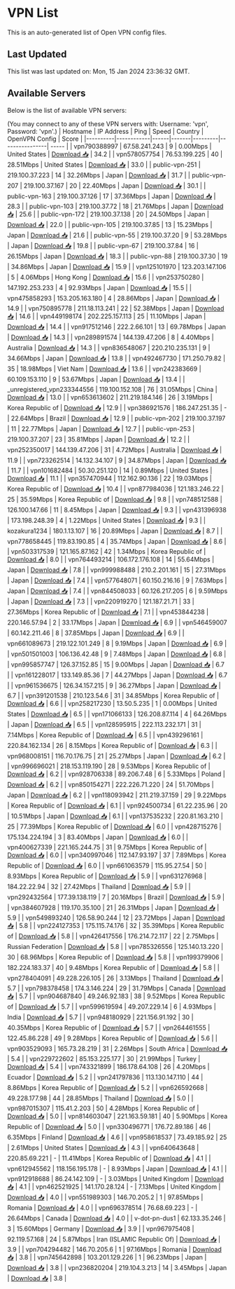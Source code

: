 # VPN List

This is an auto-generated list of Open VPN config files.

## Last Updated

This list was last updated on: Mon, 15 Jan 2024 23:36:32 GMT.

## Available Servers

Below is the list of available VPN servers:

(You may connect to any of these VPN servers with: Username: 'vpn', Password: 'vpn'.)
| Hostname | IP Address | Ping | Speed | Country | OpenVPN Config | Score |
|----------|------------|------|-------|---------|----------------| ----- |
| vpn790388997 | 67.58.241.243 | 9 | 0.00Mbps | United States | [Download 📥](./configs/server_0_US.ovpn) | 34.2 |
| vpn578057754 | 76.53.199.225 | 40 | 28.51Mbps | United States | [Download 📥](./configs/server_1_US.ovpn) | 33.0 |
| public-vpn-251 | 219.100.37.223 | 14 | 32.26Mbps | Japan | [Download 📥](./configs/server_2_JP.ovpn) | 31.7 |
| public-vpn-207 | 219.100.37.167 | 20 | 22.40Mbps | Japan | [Download 📥](./configs/server_3_JP.ovpn) | 30.1 |
| public-vpn-163 | 219.100.37.126 | 17 | 37.36Mbps | Japan | [Download 📥](./configs/server_4_JP.ovpn) | 28.3 |
| public-vpn-103 | 219.100.37.72 | 18 | 21.76Mbps | Japan | [Download 📥](./configs/server_5_JP.ovpn) | 25.6 |
| public-vpn-172 | 219.100.37.138 | 20 | 24.50Mbps | Japan | [Download 📥](./configs/server_6_JP.ovpn) | 22.0 |
| public-vpn-105 | 219.100.37.85 | 13 | 15.23Mbps | Japan | [Download 📥](./configs/server_7_JP.ovpn) | 21.6 |
| public-vpn-55 | 219.100.37.20 | 9 | 53.28Mbps | Japan | [Download 📥](./configs/server_8_JP.ovpn) | 19.8 |
| public-vpn-67 | 219.100.37.84 | 16 | 26.15Mbps | Japan | [Download 📥](./configs/server_9_JP.ovpn) | 18.3 |
| public-vpn-88 | 219.100.37.30 | 19 | 34.86Mbps | Japan | [Download 📥](./configs/server_10_JP.ovpn) | 15.9 |
| vpn125101970 | 123.203.147.106 | 5 | 4.06Mbps | Hong Kong | [Download 📥](./configs/server_11_HK.ovpn) | 15.6 |
| vpn253750280 | 147.192.253.233 | 4 | 92.93Mbps | Japan | [Download 📥](./configs/server_12_JP.ovpn) | 15.5 |
| vpn475858293 | 153.205.163.180 | 4 | 28.86Mbps | Japan | [Download 📥](./configs/server_13_JP.ovpn) | 14.9 |
| vpn750895778 | 211.18.113.241 | 22 | 52.38Mbps | Japan | [Download 📥](./configs/server_14_JP.ovpn) | 14.6 |
| vpn449198174 | 202.225.157.113 | 25 | 11.10Mbps | Japan | [Download 📥](./configs/server_15_JP.ovpn) | 14.4 |
| vpn917512146 | 222.2.66.101 | 13 | 69.78Mbps | Japan | [Download 📥](./configs/server_16_JP.ovpn) | 14.3 |
| vpn289891574 | 144.139.47.206 | 8 | 4.40Mbps | Australia | [Download 📥](./configs/server_17_AU.ovpn) | 14.3 |
| vpn836548067 | 220.210.235.131 | 9 | 34.66Mbps | Japan | [Download 📥](./configs/server_18_JP.ovpn) | 13.8 |
| vpn492467730 | 171.250.79.82 | 35 | 18.98Mbps | Viet Nam | [Download 📥](./configs/server_19_VN.ovpn) | 13.6 |
| vpn242383669 | 60.109.153.110 | 9 | 53.67Mbps | Japan | [Download 📥](./configs/server_20_JP.ovpn) | 13.4 |
| _unregistered_vpn233344556 | 119.100.152.108 | 76 | 31.05Mbps | China | [Download 📥](./configs/server_21_CN.ovpn) | 13.0 |
| vpn653613602 | 211.219.184.146 | 26 | 3.19Mbps | Korea Republic of | [Download 📥](./configs/server_22_KR.ovpn) | 12.9 |
| vpn386921576 | 186.247.251.35 | - | 22.64Mbps | Brazil | [Download 📥](./configs/server_23_BR.ovpn) | 12.9 |
| public-vpn-202 | 219.100.37.197 | 11 | 22.77Mbps | Japan | [Download 📥](./configs/server_24_JP.ovpn) | 12.7 |
| public-vpn-253 | 219.100.37.207 | 23 | 35.81Mbps | Japan | [Download 📥](./configs/server_25_JP.ovpn) | 12.2 |
| vpn252350017 | 144.139.47.206 | 31 | 4.72Mbps | Australia | [Download 📥](./configs/server_26_AU.ovpn) | 11.9 |
| vpn723262514 | 14.132.34.107 | 9 | 34.87Mbps | Japan | [Download 📥](./configs/server_27_JP.ovpn) | 11.7 |
| vpn101682484 | 50.30.251.120 | 14 | 0.89Mbps | United States | [Download 📥](./configs/server_28_US.ovpn) | 11.1 |
| vpn357470944 | 112.162.90.136 | 22 | 19.03Mbps | Korea Republic of | [Download 📥](./configs/server_29_KR.ovpn) | 10.4 |
| vpn877984036 | 121.183.246.22 | 25 | 35.59Mbps | Korea Republic of | [Download 📥](./configs/server_30_KR.ovpn) | 9.8 |
| vpn748512588 | 126.100.147.66 | 11 | 8.45Mbps | Japan | [Download 📥](./configs/server_31_JP.ovpn) | 9.3 |
| vpn431396938 | 173.198.248.39 | 4 | 1.22Mbps | United States | [Download 📥](./configs/server_32_US.ovpn) | 9.3 |
| kozakura1234 | 180.1.13.107 | 16 | 20.89Mbps | Japan | [Download 📥](./configs/server_33_JP.ovpn) | 8.7 |
| vpn778658445 | 119.83.190.85 | 4 | 35.74Mbps | Japan | [Download 📥](./configs/server_34_JP.ovpn) | 8.6 |
| vpn503317539 | 121.165.87.162 | 42 | 1.34Mbps | Korea Republic of | [Download 📥](./configs/server_35_KR.ovpn) | 8.0 |
| vpn764493214 | 106.172.176.108 | 14 | 55.64Mbps | Japan | [Download 📥](./configs/server_36_JP.ovpn) | 7.8 |
| vpn999988488 | 210.2.201.161 | 15 | 27.31Mbps | Japan | [Download 📥](./configs/server_37_JP.ovpn) | 7.4 |
| vpn577648071 | 60.150.216.16 | 9 | 7.63Mbps | Japan | [Download 📥](./configs/server_38_JP.ovpn) | 7.4 |
| vpn844508033 | 60.126.217.205 | 6 | 9.59Mbps | Japan | [Download 📥](./configs/server_39_JP.ovpn) | 7.3 |
| vpn220919270 | 121.187.21.71 | 33 | 27.36Mbps | Korea Republic of | [Download 📥](./configs/server_40_KR.ovpn) | 7.1 |
| vpn453844238 | 220.146.57.94 | 2 | 33.17Mbps | Japan | [Download 📥](./configs/server_41_JP.ovpn) | 6.9 |
| vpn546459007 | 60.142.211.46 | 8 | 37.85Mbps | Japan | [Download 📥](./configs/server_42_JP.ovpn) | 6.9 |
| vpn661089673 | 219.122.101.249 | 8 | 9.19Mbps | Japan | [Download 📥](./configs/server_43_JP.ovpn) | 6.9 |
| vpn501501003 | 106.136.42.48 | 9 | 7.48Mbps | Japan | [Download 📥](./configs/server_44_JP.ovpn) | 6.8 |
| vpn995857747 | 126.37.152.85 | 15 | 9.00Mbps | Japan | [Download 📥](./configs/server_45_JP.ovpn) | 6.7 |
| vpn161228017 | 133.149.85.36 | 7 | 44.27Mbps | Japan | [Download 📥](./configs/server_46_JP.ovpn) | 6.7 |
| vpn961536675 | 126.34.157.215 | 9 | 36.27Mbps | Japan | [Download 📥](./configs/server_47_JP.ovpn) | 6.7 |
| vpn391201538 | 210.123.54.6 | 31 | 34.85Mbps | Korea Republic of | [Download 📥](./configs/server_48_KR.ovpn) | 6.6 |
| vpn258217230 | 13.50.5.235 | 1 | 0.00Mbps | United States | [Download 📥](./configs/server_49_US.ovpn) | 6.5 |
| vpn171066133 | 126.208.87.114 | 4 | 64.26Mbps | Japan | [Download 📥](./configs/server_50_JP.ovpn) | 6.5 |
| vpn128595915 | 222.113.232.171 | 31 | 7.14Mbps | Korea Republic of | [Download 📥](./configs/server_51_KR.ovpn) | 6.5 |
| vpn439296161 | 220.84.162.134 | 26 | 8.15Mbps | Korea Republic of | [Download 📥](./configs/server_52_KR.ovpn) | 6.3 |
| vpn968008151 | 116.70.176.75 | 21 | 25.27Mbps | Japan | [Download 📥](./configs/server_53_JP.ovpn) | 6.2 |
| vpn996696021 | 218.153.119.190 | 28 | 9.53Mbps | Korea Republic of | [Download 📥](./configs/server_54_KR.ovpn) | 6.2 |
| vpn928706338 | 89.206.7.48 | 6 | 5.33Mbps | Poland | [Download 📥](./configs/server_55_PL.ovpn) | 6.2 |
| vpn850154271 | 222.226.71.220 | 24 | 51.70Mbps | Japan | [Download 📥](./configs/server_56_JP.ovpn) | 6.2 |
| vpn118093942 | 211.219.37.159 | 29 | 9.22Mbps | Korea Republic of | [Download 📥](./configs/server_57_KR.ovpn) | 6.1 |
| vpn924500734 | 61.22.235.96 | 20 | 10.51Mbps | Japan | [Download 📥](./configs/server_58_JP.ovpn) | 6.1 |
| vpn137535232 | 220.81.163.210 | 25 | 77.39Mbps | Korea Republic of | [Download 📥](./configs/server_59_KR.ovpn) | 6.0 |
| vpn428715276 | 175.134.224.194 | 3 | 83.40Mbps | Japan | [Download 📥](./configs/server_60_JP.ovpn) | 6.0 |
| vpn400627339 | 221.165.244.75 | 31 | 9.75Mbps | Korea Republic of | [Download 📥](./configs/server_61_KR.ovpn) | 6.0 |
| vpn340997046 | 112.147.93.197 | 37 | 7.89Mbps | Korea Republic of | [Download 📥](./configs/server_62_KR.ovpn) | 6.0 |
| vpn661063579 | 115.95.27.54 | 50 | 8.93Mbps | Korea Republic of | [Download 📥](./configs/server_63_KR.ovpn) | 5.9 |
| vpn631276968 | 184.22.22.94 | 32 | 27.42Mbps | Thailand | [Download 📥](./configs/server_64_TH.ovpn) | 5.9 |
| vpn292432564 | 177.39.138.119 | 7 | 20.16Mbps | Brazil | [Download 📥](./configs/server_65_BR.ovpn) | 5.9 |
| vpn384607928 | 119.170.35.100 | 21 | 26.31Mbps | Japan | [Download 📥](./configs/server_66_JP.ovpn) | 5.9 |
| vpn549893240 | 126.58.90.244 | 12 | 23.72Mbps | Japan | [Download 📥](./configs/server_67_JP.ovpn) | 5.8 |
| vpn224127353 | 175.115.74.176 | 32 | 35.39Mbps | Korea Republic of | [Download 📥](./configs/server_68_KR.ovpn) | 5.8 |
| vpn426417556 | 176.214.72.117 | 22 | 2.75Mbps | Russian Federation | [Download 📥](./configs/server_69_RU.ovpn) | 5.8 |
| vpn785326556 | 125.140.13.220 | 30 | 68.96Mbps | Korea Republic of | [Download 📥](./configs/server_70_KR.ovpn) | 5.8 |
| vpn199379906 | 182.224.183.37 | 40 | 9.48Mbps | Korea Republic of | [Download 📥](./configs/server_71_KR.ovpn) | 5.8 |
| vpn278404091 | 49.228.226.105 | 26 | 3.13Mbps | Thailand | [Download 📥](./configs/server_72_TH.ovpn) | 5.7 |
| vpn798378458 | 174.3.146.224 | 29 | 31.79Mbps | Canada | [Download 📥](./configs/server_73_CA.ovpn) | 5.7 |
| vpn904687840 | 49.246.92.183 | 38 | 9.52Mbps | Korea Republic of | [Download 📥](./configs/server_74_KR.ovpn) | 5.7 |
| vpn599619594 | 49.207.229.14 | 6 | 4.93Mbps | India | [Download 📥](./configs/server_75_IN.ovpn) | 5.7 |
| vpn948180929 | 221.156.91.192 | 30 | 40.35Mbps | Korea Republic of | [Download 📥](./configs/server_76_KR.ovpn) | 5.7 |
| vpn264461555 | 122.45.86.228 | 49 | 9.28Mbps | Korea Republic of | [Download 📥](./configs/server_77_KR.ovpn) | 5.6 |
| vpn903529093 | 165.73.28.219 | 31 | 2.26Mbps | South Africa | [Download 📥](./configs/server_78_ZA.ovpn) | 5.4 |
| vpn229722602 | 85.153.225.177 | 30 | 21.99Mbps | Turkey | [Download 📥](./configs/server_79_TR.ovpn) | 5.4 |
| vpn743321899 | 186.178.64.108 | 26 | 4.20Mbps | Ecuador | [Download 📥](./configs/server_80_EC.ovpn) | 5.2 |
| vpn241797836 | 113.130.147.110 | 44 | 8.86Mbps | Korea Republic of | [Download 📥](./configs/server_81_KR.ovpn) | 5.2 |
| vpn626592668 | 49.228.177.98 | 44 | 28.85Mbps | Thailand | [Download 📥](./configs/server_82_TH.ovpn) | 5.0 |
| vpn987015307 | 115.41.2.203 | 50 | 4.28Mbps | Korea Republic of | [Download 📥](./configs/server_83_KR.ovpn) | 5.0 |
| vpn814603047 | 221.163.59.181 | 40 | 5.90Mbps | Korea Republic of | [Download 📥](./configs/server_84_KR.ovpn) | 5.0 |
| vpn330496771 | 176.72.89.186 | 46 | 6.35Mbps | Finland | [Download 📥](./configs/server_85_FI.ovpn) | 4.6 |
| vpn958618537 | 73.49.185.92 | 25 | 2.61Mbps | United States | [Download 📥](./configs/server_86_US.ovpn) | 4.3 |
| vpn640643648 | 220.85.69.221 | - | 11.41Mbps | Korea Republic of | [Download 📥](./configs/server_87_KR.ovpn) | 4.1 |
| vpn612945562 | 118.156.195.178 | - | 8.93Mbps | Japan | [Download 📥](./configs/server_88_JP.ovpn) | 4.1 |
| vpn912918688 | 86.24.142.109 | - | 3.03Mbps | United Kingdom | [Download 📥](./configs/server_89_GB.ovpn) | 4.1 |
| vpn462521925 | 141.170.28.124 | - | 7.13Mbps | United Kingdom | [Download 📥](./configs/server_90_GB.ovpn) | 4.0 |
| vpn551989303 | 146.70.205.2 | 1 | 97.85Mbps | Romania | [Download 📥](./configs/server_91_RO.ovpn) | 4.0 |
| vpn696378514 | 76.68.69.223 | - | 26.64Mbps | Canada | [Download 📥](./configs/server_92_CA.ovpn) | 4.0 |
| v-dot-pn-dus1 | 62.133.35.246 | 3 | 15.60Mbps | Germany | [Download 📥](./configs/server_93_DE.ovpn) | 3.9 |
| vpn967975408 | 92.119.57.168 | 24 | 5.87Mbps | Iran (ISLAMIC Republic Of) | [Download 📥](./configs/server_94_IR.ovpn) | 3.9 |
| vpn704294482 | 146.70.205.6 | 1 | 97.16Mbps | Romania | [Download 📥](./configs/server_95_RO.ovpn) | 3.8 |
| vpn745642898 | 103.201.129.226 | 1 | 96.23Mbps | Japan | [Download 📥](./configs/server_96_JP.ovpn) | 3.8 |
| vpn236820204 | 219.104.3.213 | 14 | 3.45Mbps | Japan | [Download 📥](./configs/server_97_JP.ovpn) | 3.8 |
